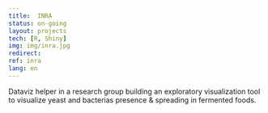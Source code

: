 ```yaml
---
title:  INRA
status: on-going
layout: projects
tech: [R, Shiny]
img: img/inra.jpg
redirect:
ref: inra
lang: en
---
```


Dataviz helper in a research group building an exploratory visualization tool to visualize yeast and bacterias presence & spreading in fermented foods.
